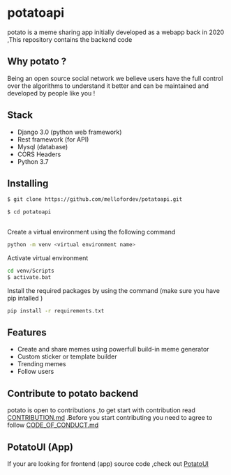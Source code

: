 # potatoapi
potato is a meme sharing app initially developed as a webapp back in 2020 ,This repository contains the backend code
## Why potato ?
Being an open source social network we believe users have the full control over the algorithms to understand it better  and can be maintained and developed by people like you !
## Stack  
- Django 3.0 (python web framework)
- Rest framework (for API)
- Mysql (database)
- CORS Headers 
- Python 3.7
## Installing 
```bash 
$ git clone https://github.com/mellofordev/potatoapi.git
```
```bash 
$ cd potatoapi
 
```
Create a virtual environment using the following command 
```bash
python -m venv <virtual environment name>

```
Activate virtual environment
``` bash
cd venv/Scripts
$ activate.bat
````
Install the required packages by using the command (make sure you have pip intalled )
```bash
pip install -r requirements.txt
```
## Features
- Create and share memes using powerfull build-in meme generator
- Custom sticker or template builder
- Trending memes
- Follow users

## Contribute to potato backend
potato is open to contributions ,to get start with contribution read [CONTRIBUTION.md](https://github.com/mellofordev/potatoapi/blob/main/CONTRIBUTION.md) .Before you start contributing you need to agree to follow [CODE_OF_CONDUCT.md](https://github.com/mellofordev/potatoapi/blob/main/CODE_OF_CONDUCT.md)

## PotatoUI (App)
If your are looking for frontend (app) source code ,check out [PotatoUI](https://github.com/mellofordev/potato-ui/tree/master)
